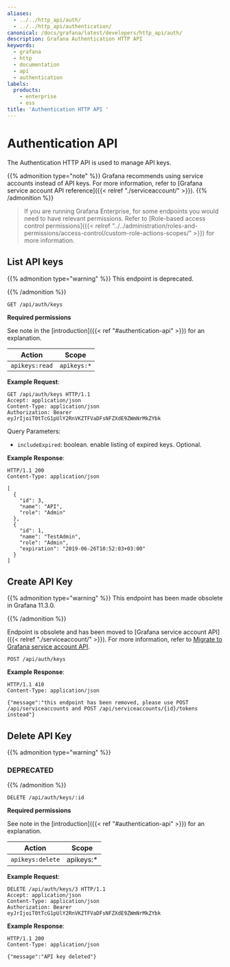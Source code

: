 ```yaml
---
aliases:
  - ../../http_api/auth/
  - ../../http_api/authentication/
canonical: /docs/grafana/latest/developers/http_api/auth/
description: Grafana Authentication HTTP API
keywords:
  - grafana
  - http
  - documentation
  - api
  - authentication
labels:
  products:
    - enterprise
    - oss
title: 'Authentication HTTP API '
---
```


# Authentication API

The Authentication HTTP API is used to manage API keys.

{{% admonition type="note" %}}
Grafana recommends using service accounts instead of API keys. For more information, refer to [Grafana service account API reference]({{< relref "./serviceaccount/" >}}).
{{% /admonition %}}

> If you are running Grafana Enterprise, for some endpoints you would need to have relevant permissions. Refer to [Role-based access control permissions]({{< relref "../../administration/roles-and-permissions/access-control/custom-role-actions-scopes/" >}}) for more information.

## List API keys

{{% admonition type="warning" %}}
This endpoint is deprecated.

{{% /admonition %}}

`GET /api/auth/keys`

**Required permissions**

See note in the [introduction]({{< ref "#authentication-api" >}}) for an explanation.

| Action         | Scope       |
| -------------- | ----------- |
| `apikeys:read` | `apikeys:*` |

**Example Request**:

```http
GET /api/auth/keys HTTP/1.1
Accept: application/json
Content-Type: application/json
Authorization: Bearer eyJrIjoiT0tTcG1pUlY2RnVKZTFVaDFsNFZXdE9ZWmNrMkZYbk
```

Query Parameters:

- `includeExpired`: boolean. enable listing of expired keys. Optional.

**Example Response**:

```http
HTTP/1.1 200
Content-Type: application/json

[
  {
    "id": 3,
    "name": "API",
    "role": "Admin"
  },
  {
    "id": 1,
    "name": "TestAdmin",
    "role": "Admin",
    "expiration": "2019-06-26T10:52:03+03:00"
  }
]
```

## Create API Key

{{% admonition type="warning" %}}
This endpoint has been made obsolete in Grafana 11.3.0.

{{% /admonition %}}

Endpoint is obsolete and has been moved to [Grafana service account API]({{< relref "./serviceaccount/" >}}). For more information, refer to [Migrate to Grafana service account API](/docs/grafana/<GRAFANA_VERSION>/administration/service-accounts/migrate-api-keys/).

`POST /api/auth/keys`

**Example Response**:

```http
HTTP/1.1 410
Content-Type: application/json

{"message":"this endpoint has been removed, please use POST /api/serviceaccounts and POST /api/serviceaccounts/{id}/tokens instead"}
```

## Delete API Key

{{% admonition type="warning" %}}

### DEPRECATED

{{% /admonition %}}

`DELETE /api/auth/keys/:id`

**Required permissions**

See note in the [introduction]({{< ref "#authentication-api" >}}) for an explanation.

| Action           | Scope      |
| ---------------- | ---------- |
| `apikeys:delete` | apikeys:\* |

**Example Request**:

```http
DELETE /api/auth/keys/3 HTTP/1.1
Accept: application/json
Content-Type: application/json
Authorization: Bearer eyJrIjoiT0tTcG1pUlY2RnVKZTFVaDFsNFZXdE9ZWmNrMkZYbk
```

**Example Response**:

```http
HTTP/1.1 200
Content-Type: application/json

{"message":"API key deleted"}
```
